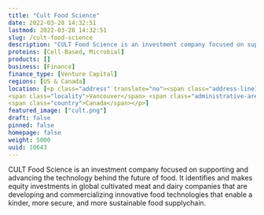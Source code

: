 ```yaml
---
title: "Cult Food Science"
date: 2022-03-28 14:32:51
lastmod: 2022-03-28 14:32:51
slug: /cult-food-science
description: "CULT Food Science is an investment company focused on supporting and advancing the technology behind the future of food. It identifies and makes equity investments in global cultivated meat and dairy companies that are developing and commercializing innovative food technologies that enable a kinder, more secure, and more sustainable food supplychain."
proteins: [Cell-Based, Microbial]
products: []
business: [Finance]
finance_type: [Venture Capital]
regions: [US & Canada]
location: [<p class="address" translate="no"><span class="address-line1">West Pender Street 789</span><br>
<span class="locality">Vancouver</span> <span class="administrative-area">British Columbia</span> <span class="postal-code">V6C 1H2</span><br>
<span class="country">Canada</span></p>]
featured_image: ["cult.png"]
draft: false
pinned: false
homepage: false
weight: 5000
uuid: 10643
---
```

<p>CULT Food Science is an investment company focused on supporting and advancing the technology behind the future of food. It identifies and makes equity investments in global cultivated meat and dairy companies that are developing and commercializing innovative food technologies that enable a kinder, more secure, and more sustainable food supplychain.</p>
